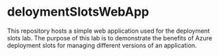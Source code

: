 # deloymentSlotsWebApp
This repository hosts a simple web application used for the deployment slots lab. The purpose of this lab is to demonstrate the benefits of Azure deployment slots for managing different versions of an application.
